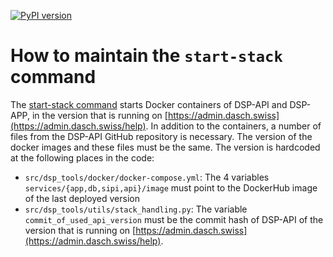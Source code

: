 [![PyPI version](https://badge.fury.io/py/dsp-tools.svg)](https://badge.fury.io/py/dsp-tools)

# How to maintain the `start-stack` command

The [start-stack command](../cli-commands.md#start-stack-stop-stack) starts Docker containers of 
DSP-API and DSP-APP, in the version that is running on [https://admin.dasch.swiss](https://admin.dasch.swiss/help). 
In addition to the containers, a number of files from the DSP-API GitHub repository is necessary. The version of the 
docker images and these files must be the same. The version is hardcoded at the following places in the code:

- `src/dsp_tools/docker/docker-compose.yml`: The 4 variables `services/{app,db,sipi,api}/image` must point to the 
  DockerHub image of the last deployed version
- `src/dsp_tools/utils/stack_handling.py`: The variable `commit_of_used_api_version` must be the commit hash of DSP-API 
  of the version that is running on [https://admin.dasch.swiss](https://admin.dasch.swiss/help).
